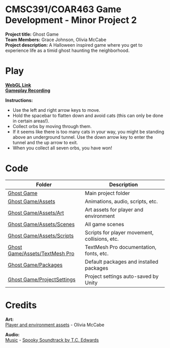 # CMSC391/COAR463 Game Development - Minor Project 2
**Project title:** Ghost Game   
**Team Members:** Grace Johnson, Olivia McCabe  
**Project description:** A Halloween inspired game where you get to experience life as a timid ghost haunting the neighborhood. 

# Play
**[WebGL Link](https://play.unity.com/mg/other/ghost_game)**  
**[Gameplay Recording](https://drive.google.com/file/d/1Y109776BMKpSqPa52rm1J9LnRHS-iTGI/view?usp=sharing)**  

**Instructions:**  
- Use the left and right arrow keys to move.
- Hold the spacebar to flatten down and avoid cats (this can only be done in certain areas!).
- Collect orbs by moving through them.
- If it seems like there is too many cats in your way, you might be standing above an underground tunnel. Use the down arrow key to enter the tunnel and the up arrow to exit.
- When you collect all seven orbs, you have won!

# Code
| Folder | Description |
|---|---|
| [Ghost Game](Ghost%20Game) | Main project folder |
| [Ghost Game/Assets](Ghost%20Game/Assets) | Animations, audio, scripts, etc. |
| [Ghost Game/Assets/Art](Ghost%20Game/Assets/Art) | Art assets for player and environment |
| [Ghost Game/Assets/Scenes](Ghost%20Game/Assets/Scenes) | All game scenes |
| [Ghost Game/Assets/Scripts](Ghost%20Game/Assets/Scripts) | Scripts for player movement, collisions, etc. |
| [Ghost Game/Assets/TextMesh Pro](Ghost%20Game/Assets/TextMesh%20Pro) | TextMesh Pro documentation, fonts, etc. |
| [Ghost Game/Packages](Ghost%20Game/Packages) | Default packages and installed packages |
| [Ghost Game/ProjectSettings](Ghost%20Game/ProjectSettings) | Project settings auto-saved by Unity |

# Credits  
**Art:**  
[Player and environment assets](Ghost%20Game/Assets/Art) - Olivia McCabe  

**Audio:**  
[Music](Ghost%20Game/Assets/Spooky%20Soundtrack%20-%20T.C.%20Edwards) - [Spooky Soundtrack by T.C. Edwards](https://assetstore.unity.com/packages/audio/music/spooky-soundtrack-183507)

